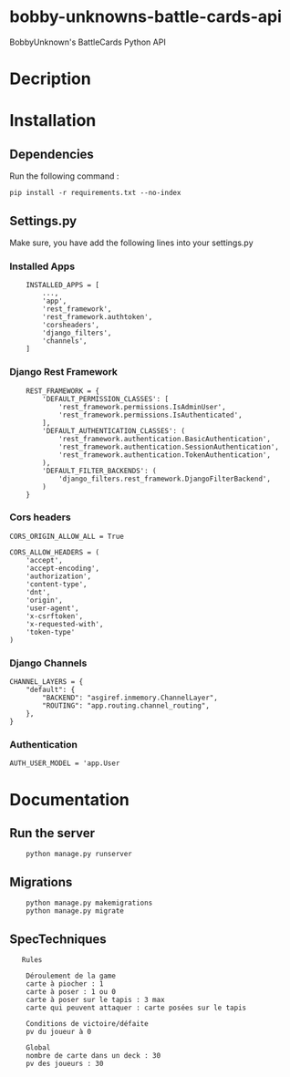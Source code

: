 # bobby-unknowns-battle-cards-api
BobbyUnknown's BattleCards Python API

# Decription

# Installation
## Dependencies
Run the following command :
    
```
pip install -r requirements.txt --no-index
```
    
## Settings.py

Make sure, you have add the following lines into your settings.py

### Installed Apps
```
    INSTALLED_APPS = [
        ...,
        'app',
        'rest_framework',
        'rest_framework.authtoken',
        'corsheaders',
        'django_filters',
        'channels',
    ]
```

### Django Rest Framework
```
    REST_FRAMEWORK = {
        'DEFAULT_PERMISSION_CLASSES': [
            'rest_framework.permissions.IsAdminUser',
            'rest_framework.permissions.IsAuthenticated',
        ],
        'DEFAULT_AUTHENTICATION_CLASSES': (
            'rest_framework.authentication.BasicAuthentication',
            'rest_framework.authentication.SessionAuthentication',
            'rest_framework.authentication.TokenAuthentication',
        ),
        'DEFAULT_FILTER_BACKENDS': (
            'django_filters.rest_framework.DjangoFilterBackend',
        )
    }
```

### Cors headers
```
CORS_ORIGIN_ALLOW_ALL = True

CORS_ALLOW_HEADERS = (
    'accept',
    'accept-encoding',
    'authorization',
    'content-type',
    'dnt',
    'origin',
    'user-agent',
    'x-csrftoken',
    'x-requested-with',
    'token-type'
)
```

### Django Channels
```
CHANNEL_LAYERS = {
    "default": {
        "BACKEND": "asgiref.inmemory.ChannelLayer",
        "ROUTING": "app.routing.channel_routing",
    },
}
```

### Authentication
```
AUTH_USER_MODEL = 'app.User
```

# Documentation

## Run the server
```
    python manage.py runserver
```

## Migrations
```
    python manage.py makemigrations
    python manage.py migrate
```

## SpecTechniques
```
   Rules
   
    Déroulement de la game 
    carte à piocher : 1
    carte à poser : 1 ou 0
    carte à poser sur le tapis : 3 max
    carte qui peuvent attaquer : carte posées sur le tapis
    
    Conditions de victoire/défaite
    pv du joueur à 0
    
    Global
    nombre de carte dans un deck : 30
    pv des joueurs : 30 
```
